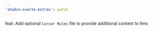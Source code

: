 ```yaml
---
'shadcn-svelte-extras': patch
---
```


feat: Add optional `Cursor Rules` file to provide additional context to llms
